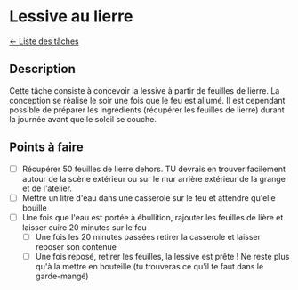 # Lessive au lierre
[← Liste des tâches](../)

## Description
Cette tâche consiste à concevoir la lessive à partir de feuilles de lierre. La conception se réalise le soir une fois que le feu est allumé. Il est cependant possible de préparer les ingrédients (récupérer les feuilles de lierre) durant la journée avant que le soleil se couche. 

## Points à faire

- [ ] Récupérer 50 feuilles de lierre dehors. TU devrais en trouver facilement autour de la scène extérieur ou sur le mur arrière extérieur de la grange et de l'atelier. 
- [ ] Mettre un litre d'eau dans une casserole sur le feu et attendre qu'elle bouille
- [ ] Une fois que l'eau est portée à ébullition, rajouter les feuilles de lière et laisser cuire 20 minutes sur le feu
    - [ ] Une fois les 20 minutes passées retirer la casserole et laisser reposer son contenue
    - [ ] Une fois reposé, retirer les feuilles, la lessive est prête ! Ne reste plus qu'à la mettre en bouteille (tu trouveras ce qu'il te faut dans le garde-mangé)